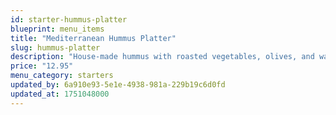 ```yaml
---
id: starter-hummus-platter
blueprint: menu_items
title: "Mediterranean Hummus Platter"
slug: hummus-platter
description: "House-made hummus with roasted vegetables, olives, and warm pita. Completely plant-based and surprisingly filling."
price: "12.95"
menu_category: starters
updated_by: 6a910e93-5e1e-4938-981a-229b19c6d0fd
updated_at: 1751048000
---
```

